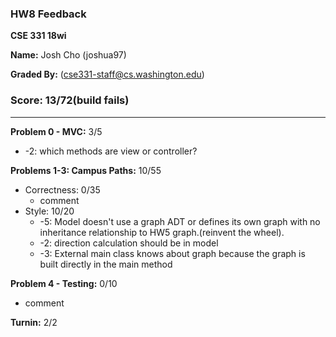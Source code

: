 ### HW8 Feedback

**CSE 331 18wi**

**Name:** Josh Cho (joshua97)

**Graded By:** <ta name> (cse331-staff@cs.washington.edu)

### Score: 13/72(build fails)
---
**Problem 0 - MVC:** 3/5

- -2: which methods are view or controller?

**Problems 1-3: Campus Paths:** 10/55

- Correctness: 0/35
  - comment
- Style: 10/20
  - -5: Model doesn't use a graph ADT or defines its own graph with no inheritance relationship to HW5 graph.(reinvent the wheel).
  - -2: direction calculation should be in model
  - -3: External main class knows about graph because the graph is built directly in the main method

**Problem 4 - Testing:** 0/10

- comment

**Turnin:** 2/2

